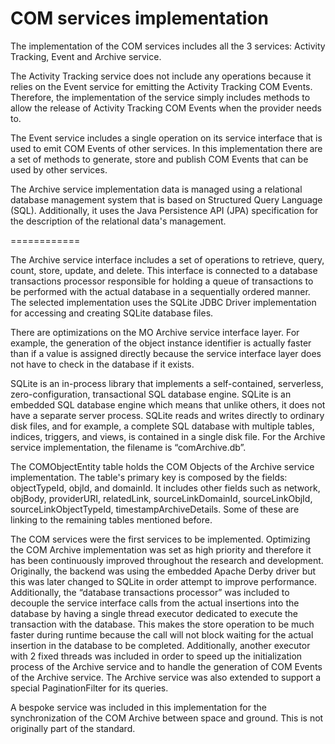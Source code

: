 COM services implementation
============

The implementation of the COM services includes all the 3 services: Activity Tracking, Event and Archive service.

The Activity Tracking service does not include any operations because it relies on the Event service for emitting the Activity Tracking COM Events. Therefore, the implementation of the service simply includes methods to allow the release of Activity Tracking COM Events when the provider needs to.

The Event service includes a single operation on its service interface that is used to emit COM Events of other services. In this implementation there are a set of methods to generate, store and publish COM Events that can be used by other services.

The Archive service implementation data is managed using a relational database management system that is based on Structured Query Language (SQL). Additionally, it uses the Java Persistence API (JPA) specification for the description of the relational data's management.

============

The Archive service interface includes a set of operations to retrieve, query, count, store, update, and delete. This interface is connected to a database transactions processor responsible for holding a queue of transactions to be performed with the actual database in a sequentially ordered manner. The selected implementation uses the SQLite JDBC Driver implementation for accessing and creating SQLite database files.

There are optimizations on the MO Archive service interface layer. For example, the generation of the object instance identifier is actually faster than if a value is assigned directly because the service interface layer does not have to check in the database if it exists.

SQLite is an in-process library that implements a self-contained, serverless, zero-configuration, transactional SQL database engine. SQLite is an embedded SQL database engine which means that unlike others, it does not have a separate server process. SQLite reads and writes directly to ordinary disk files, and for example, a complete SQL database with multiple tables, indices, triggers, and views, is contained in a single disk file. For the Archive service implementation, the filename is “comArchive.db”.

The COMObjectEntity table holds the COM Objects of the Archive service implementation. The table's primary key is composed by the fields: objectTypeId, objId, and domainId. It includes other fields such as network, objBody, providerURI, relatedLink, sourceLinkDomainId, sourceLinkObjId, sourceLinkObjectTypeId, timestampArchiveDetails. Some of these are linking to the remaining tables mentioned before.

The COM services were the first services to be implemented. Optimizing the COM Archive implementation was set as high priority and therefore it has been continuously improved throughout the research and development. Originally, the backend was using the embedded Apache Derby driver but this was later changed to SQLite in order attempt to improve performance. Additionally, the “database transactions processor” was included to decouple the service interface calls from the actual insertions into the database by having a single thread executor dedicated to execute the transaction with the database. This makes the store operation to be much faster during runtime because the call will not block waiting for the actual insertion in the database to be completed. Additionally, another executor with 2 fixed threads was included in order to speed up the initialization process of the Archive service and to handle the generation of COM Events of the Archive service. The Archive service was also extended to support a special PaginationFilter for its queries.

A bespoke service was included in this implementation for the synchronization of the COM Archive between space and ground. This is not originally part of the standard.



